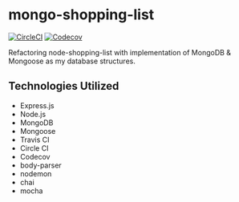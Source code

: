 # mongo-shopping-list

[![CircleCI](https://img.shields.io/circleci/project/github/rockchalkwushock/mongo-shopping-list-cab.svg?style=flat-square)](https://circleci.com/gh/rockchalkwushock/mongo-shopping-list-cab)
[![Codecov](https://img.shields.io/codecov/c/github/rockchalkwushock/mongo-shopping-list-cab.svg?style=flat-square)](https://codecov.io/gh/rockchalkwushock/mongo-shopping-list-cab)

Refactoring node-shopping-list with implementation of MongoDB &amp; Mongoose as my database structures.

## Technologies Utilized

- Express.js
- Node.js
- MongoDB
- Mongoose
- Travis CI
- Circle CI
- Codecov
- body-parser
- nodemon
- chai
- mocha
